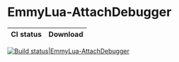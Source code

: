 # EmmyLua-AttachDebugger

CI status  | Download
---------- | ----------
[![Build status](https://ci.appveyor.com/api/projects/status/4kadeg6awn9dee9k?svg=true
)](https://ci.appveyor.com/project/EmmyLua/emmylua-attachdebugger)|[EmmyLua-AttachDebugger](https://ci.appveyor.com/project/EmmyLua/emmylua-attachdebugger/build/artifacts)
